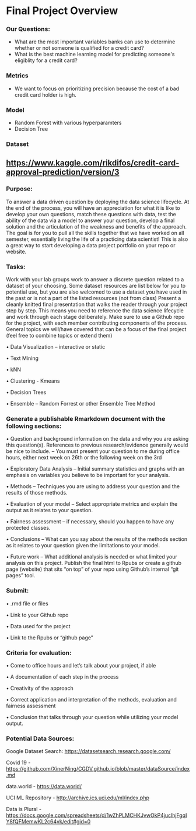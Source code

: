 # Final Project Overview

### Our Questions:
 
- What are the most important variables banks can use to determine whether or not someone is qualified for a credit card?
- What is the best machine learning model for predicting someone's eligiblity for a credit card?

### Metrics
- We want to focus on prioritizing precision because the cost of a bad credit card holder is high.

### Model
- Random Forest with various hyperparamters
- Decision Tree

### Dataset
https://www.kaggle.com/rikdifos/credit-card-approval-prediction/version/3
---

### Purpose:

To answer a data driven question by deploying the data science lifecycle. At the end of the process, you will have an appreciation for what it is like to develop your own questions, match these questions with data, test the ability of the data via a model to answer your question, develop a final solution and the articulation of the weakness and benefits of the approach. The goal is for you to pull all the skills together that we have worked on all semester, essentially living the life of a practicing data scientist! This is also a great way to start developing a data project portfolio on your repo or website.

### Tasks:

Work with your lab groups work to answer a discrete question related to a dataset of your choosing. Some dataset resources are list below for you to potential use, but you are also welcomed to use a dataset you have used in the past or is not a part of the listed resources (not from class) Present a cleanly knitted final presentation that walks the reader through your project step by step. This means you need to reference the data science lifecycle and work through each stage deliberately. Make sure to use a Github repo for the project, with each member contributing components of the process.  
General topics we will/have covered that can be a focus of the final project (feel free to combine topics or extend them)

• Data Visualization – interactive or static

• Text Mining

• kNN

• Clustering - Kmeans

• Decision Trees

• Ensemble – Random Forrest or other Ensemble Tree Method

### Generate a publishable Rmarkdown document with the following sections:

• Question and background information on the data and why you are asking this question(s). References to previous research/evidence generally would be nice to include. – You must present your question to me during office hours, either next week on 26th or the following week on the 3rd  

• Exploratory Data Analysis – Initial summary statistics and graphs with an emphasis on variables you believe to be important for your analysis.

• Methods – Techniques you are using to address your question and the results of those methods.

• Evaluation of your model – Select appropriate metrics and explain the output as it relates to your question.

• Fairness assessment – if necessary, should you happen to have any protected classes.

• Conclusions – What can you say about the results of the methods section as it relates to your question given the limitations to your model.

• Future work – What additional analysis is needed or what limited your analysis on this project.
Publish the final html to Rpubs or create a github page (website) that sits “on top” of your repo using Github’s internal “git pages” tool.

### Submit:

• .rmd file or files

• Link to your Github repo

• Data used for the project

• Link to the Rpubs or “github page”

### Criteria for evaluation:

• Come to office hours and let’s talk about your project, if able

• A documentation of each step in the process

• Creativity of the approach

• Correct application and interpretation of the methods, evaluation and fairness assessment

• Conclusion that talks through your question while utilizing your model output.

### Potential Data Sources:

Google Dataset Search: https://datasetsearch.research.google.com/

Covid 19 - https://github.com/XinerNing/CGDV.github.io/blob/master/dataSource/index.md

data.world - https://data.world/

UCI ML Repository - http://archive.ics.uci.edu/ml/index.php

Data is Plural - https://docs.google.com/spreadsheets/d/1wZhPLMCHKJvwOkP4juclhjFgqIY8fQFMemwKL2c64vk/edit#gid=0
